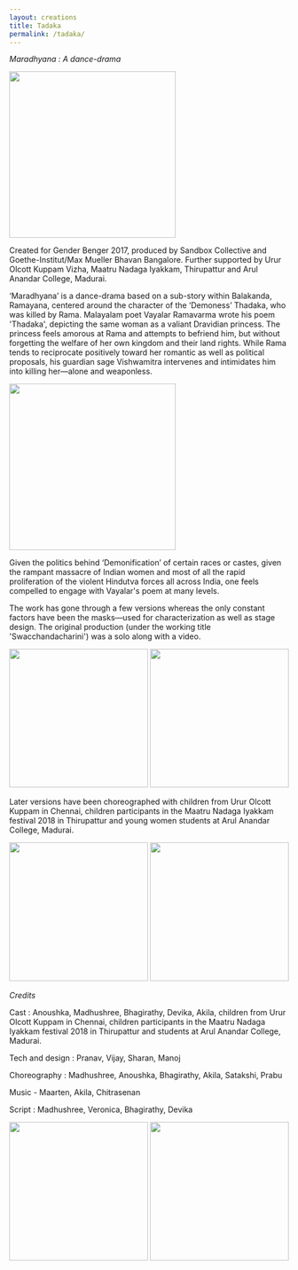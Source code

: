 ```yaml
---
layout: creations
title: Tadaka
permalink: /tadaka/
---
```


<i>Maradhyana : A dance-drama</i>


<div class="pictures-container">
 <img src="../images/tadaka/tadaka1.jpg" class="shrinkToFit" height="300">
</div>


Created for Gender Benger 2017, produced by Sandbox Collective and Goethe-Institut/Max Mueller Bhavan Bangalore. Further supported by Urur Olcott Kuppam Vizha, Maatru Nadaga Iyakkam, Thirupattur and Arul Anandar College, Madurai. 


‘Maradhyana’ is a dance-drama based on a sub-story within Balakanda, Ramayana, centered around the character of the ‘Demoness’ Thadaka, who was killed by Rama. Malayalam poet Vayalar Ramavarma wrote his poem 'Thadaka', depicting the same woman as a valiant Dravidian princess. The princess feels amorous at Rama and attempts to befriend him, but without forgetting the welfare of her own kingdom and their land rights. While Rama tends to reciprocate positively toward her romantic as well as political proposals, his guardian sage Vishwamitra intervenes and intimidates him into killing her—alone and weaponless.


<div class="pictures-container">
 <img src="../images/tadaka/tadaka2.jpg" class="shrinkToFit" height="300">
</div>


Given the politics behind ‘Demonification’ of certain races or castes, given the rampant massacre of Indian women and most of all the rapid proliferation of the violent Hindutva forces all across India, one feels compelled to engage with Vayalar's poem at many levels.


The work has gone through a few versions whereas the only constant factors have been the masks—used for characterization as well as stage design. The original production (under the working title 'Swacchandacharini') was a solo along with a video.

<div class="pictures-container">
 <img src="../images/tadaka/tadaka3.jpg" class="shrinkToFit" height="250">
  <img src="../images/tadaka/tadaka4.jpg" class="shrinkToFit" height="250">
</div>





Later versions have been choreographed with children from Urur Olcott Kuppam in Chennai, children participants in the Maatru Nadaga Iyakkam festival 2018 in Thirupattur and young women students at Arul Anandar College, Madurai. 



<div class="pictures-container">
 <img src="../images/tadaka/tadaka5.jpg" class="shrinkToFit" height="250">
  <img src="../images/tadaka/tadaka6.jpg" class="shrinkToFit" height="250">
</div>



<i>Credits</i>

Cast : Anoushka, Madhushree, Bhagirathy, Devika, Akila, children from Urur Olcott Kuppam in Chennai, children participants in the Maatru Nadaga Iyakkam festival 2018 in Thirupattur and students at Arul Anandar College, Madurai.  

Tech and design : Pranav, Vijay, Sharan, Manoj

Choreography : Madhushree, Anoushka, Bhagirathy, Akila, Satakshi, Prabu

Music - Maarten, Akila, Chitrasenan

Script : Madhushree, Veronica, Bhagirathy, Devika


<div class="pictures-container">
 <img src="../images/tadaka/tadaka7.jpg" class="shrinkToFit" height="250">
  <img src="../images/tadaka/tadaka8.jpg" class="shrinkToFit" height="250">
</div>

